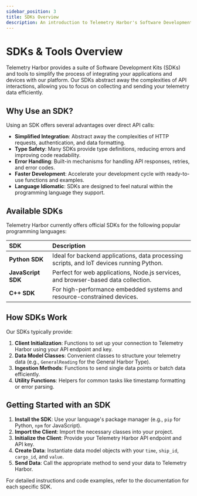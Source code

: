 ```yaml
---
sidebar_position: 3
title: SDKs Overview
description: An introduction to Telemetry Harbor's Software Development Kits and tools.
---
```


# SDKs & Tools Overview

Telemetry Harbor provides a suite of Software Development Kits (SDKs) and tools to simplify the process of integrating your applications and devices with our platform. Our SDKs abstract away the complexities of API interactions, allowing you to focus on collecting and sending your telemetry data efficiently.

## Why Use an SDK?

Using an SDK offers several advantages over direct API calls:

-   **Simplified Integration**: Abstract away the complexities of HTTP requests, authentication, and data formatting.
-   **Type Safety**: Many SDKs provide type definitions, reducing errors and improving code readability.
-   **Error Handling**: Built-in mechanisms for handling API responses, retries, and error codes.
-   **Faster Development**: Accelerate your development cycle with ready-to-use functions and examples.
-   **Language Idiomatic**: SDKs are designed to feel natural within the programming language they support.


## Available SDKs

Telemetry Harbor currently offers official SDKs for the following popular programming languages:

| SDK           | Description                                                              |
| :------------ | :----------------------------------------------------------------------- |
| **Python SDK** | Ideal for backend applications, data processing scripts, and IoT devices running Python. |
| **JavaScript SDK** | Perfect for web applications, Node.js services, and browser-based data collection. |
| **C++ SDK**   | For high-performance embedded systems and resource-constrained devices. |


## How SDKs Work

Our SDKs typically provide:

1.  **Client Initialization**: Functions to set up your connection to Telemetry Harbor using your API endpoint and key.
2.  **Data Model Classes**: Convenient classes to structure your telemetry data (e.g., `GeneralReading` for the General Harbor Type).
3.  **Ingestion Methods**: Functions to send single data points or batch data efficiently.
4.  **Utility Functions**: Helpers for common tasks like timestamp formatting or error parsing.

## Getting Started with an SDK

1.  **Install the SDK**: Use your language's package manager (e.g., `pip` for Python, `npm` for JavaScript).
2.  **Import the Client**: Import the necessary classes into your project.
3.  **Initialize the Client**: Provide your Telemetry Harbor API endpoint and API key.
4.  **Create Data**: Instantiate data model objects with your `time`, `ship_id`, `cargo_id`, and `value`.
5.  **Send Data**: Call the appropriate method to send your data to Telemetry Harbor.

For detailed instructions and code examples, refer to the documentation for each specific SDK.
